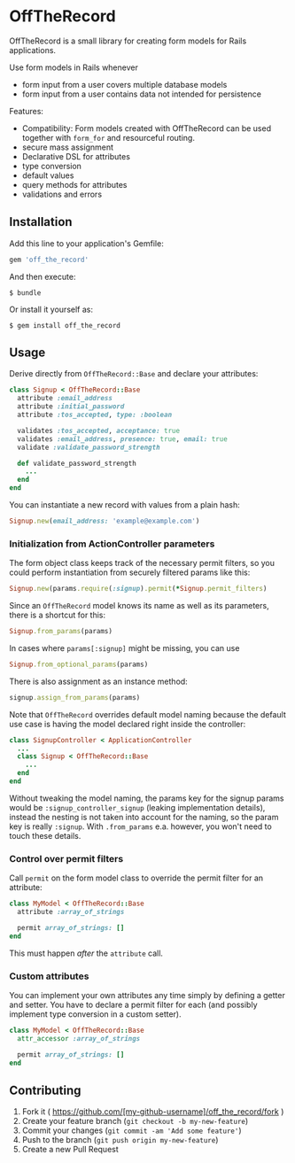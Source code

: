 # OffTheRecord

OffTheRecord is a small library for creating form models for Rails applications.

Use form models in Rails whenever

* form input from a user covers multiple database models
* form input from a user contains data not intended for persistence

Features:

* Compatibility: Form models created with OffTheRecord can be used together with `form_for` and resourceful routing.
* secure mass assignment
* Declarative DSL for attributes
* type conversion
* default values
* query methods for attributes
* validations and errors

## Installation

Add this line to your application's Gemfile:

```ruby
gem 'off_the_record'
```

And then execute:

    $ bundle

Or install it yourself as:

    $ gem install off_the_record

## Usage

Derive directly from `OffTheRecord::Base` and declare your attributes:

```ruby
class Signup < OffTheRecord::Base
  attribute :email_address
  attribute :initial_password
  attribute :tos_accepted, type: :boolean

  validates :tos_accepted, acceptance: true
  validates :email_address, presence: true, email: true
  validate :validate_password_strength

  def validate_password_strength
    ...
  end
end
```

You can instantiate a new record with values from a plain hash:

```ruby
Signup.new(email_address: 'example@example.com')
```

### Initialization from ActionController parameters

The form object class keeps track of the necessary permit filters, so you could perform
instantiation from securely filtered params like this:

```ruby
Signup.new(params.require(:signup).permit(*Signup.permit_filters)
```

Since an `OffTheRecord` model knows its name as well as its parameters, there is a shortcut for this:

```ruby
Signup.from_params(params)
```

In cases where `params[:signup]` might be missing, you can use

```ruby
Signup.from_optional_params(params)
```

There is also assignment as an instance method:

```ruby
signup.assign_from_params(params)
```

Note that `OffTheRecord` overrides default model naming because the default use case is
having the model declared right inside the controller:

```ruby
class SignupController < ApplicationController
  ...
  class Signup < OffTheRecord::Base
    ...
  end
end
```

Without tweaking the model naming, the params key for the signup params would be `:signup_controller_signup` (leaking implementation details), instead the nesting is not taken into account for the naming, so the param key is really `:signup`. With `.from_params` e.a. however, you won't need to touch these details.

### Control over permit filters

Call `permit` on the form model class to override the permit filter for an attribute:

```ruby
class MyModel < OffTheRecord::Base
  attribute :array_of_strings

  permit array_of_strings: []
end
```

This must happen _after_ the `attribute` call.

### Custom attributes

You can implement your own attributes any time simply by defining a getter and setter.
You have to declare a permit filter for each (and possibly implement type conversion in
a custom setter).

```ruby
class MyModel < OffTheRecord::Base
  attr_accessor :array_of_strings

  permit array_of_strings: []
end
```

## Contributing

1. Fork it ( https://github.com/[my-github-username]/off_the_record/fork )
2. Create your feature branch (`git checkout -b my-new-feature`)
3. Commit your changes (`git commit -am 'Add some feature'`)
4. Push to the branch (`git push origin my-new-feature`)
5. Create a new Pull Request
